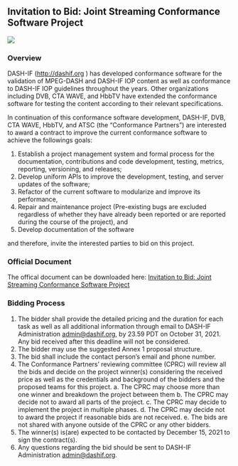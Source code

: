 ## Invitation to Bid: Joint Streaming Conformance Software Project

<img src="https://dashif.org/img/JCSP-LA.png">

### Overview

DASH-IF (http://dashif.org ) has developed conformance software for the validation of MPEG-DASH and DASH-IF IOP content as well as conformance to DASH-IF IOP guidelines throughout the years. Other organizations including DVB, CTA WAVE, and HbbTV have extended the conformance software for testing the content according to their relevant specifications. 

In continuation of this conformance software development, DASH-IF, DVB, CTA WAVE, HbbTV, and ATSC (the “Conformance Partners”) are interested to award a contract to improve the current conformance software to achieve the followings goals:
1.	Establish a project management system and formal process for the documentation, contributions and code development, testing, metrics, reporting, versioning, and releases;
2.	Develop uniform APIs to improve the development, testing, and server updates of the software;
3.	Refactor of the current software to modularize and improve its performance, 
4.	Repair and maintenance project (Pre-existing bugs are excluded regardless of whether they have already been reported or are reported during the course of the project),
and
5.	Develop documentation of the software

and therefore, invite the interested parties to bid on this project.

### Official Document

The offical document can be downloaded here: [Invitation to Bid: Joint Streaming Conformance Software Project](https://dash-industry-forum.github.io/docs/Joint-Conformance-Software-InvitationtoBid-V1.01.pdf) 

### Bidding Process
1.	The bidder shall provide the detailed pricing and the duration for each task as well as all additional information through email to DASH-IF Administration admin@dashif.org, by 23.59 PDT on October 31, 2021. Any bid received after this deadline will not be considered.
2.	The bidder may use the suggested Annex 1 proposal structure.
3.	The bid shall include the contact person’s email and phone number.
4.	The Conformance Partners’ reviewing committee (CPRC) will review all the bids and decide on the project winner(s) considering the received price as well as the credentials and background of the bidders and the proposed teams for this project.
a.	The CPRC may choose more than one winner and breakdown the project between them
b.	The CPRC may decide not to award all parts of the project.
c.	The CPRC may decide to implement the project in multiple phases.
d.	The CPRC may decide not to award the project if reasonable bids are not received.
e.	The bids are not shared with anyone outside of the CPRC or any other bidders.
5.	The winner(s) is(are) expected to be contacted by December 15, 2021 to sign the contract(s). 
6.	Any questions regarding the bid should be sent to DASH-IF Administration admin@dashif.org.
